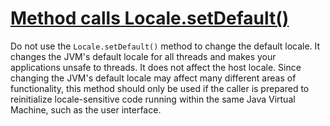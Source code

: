 # [Method calls Locale.setDefault()](http://fb-contrib.sourceforge.net/bugdescriptions.html#MDM_SETDEFAULTLOCALE)

Do not use the `Locale.setDefault()` method to change the default locale. It changes the JVM's default locale for all threads and makes your applications unsafe to threads. It does not affect the host locale. Since changing the JVM's default locale may affect many different areas of functionality, this method should only be used if the caller is prepared to reinitialize locale-sensitive code running within the same Java Virtual Machine, such as the user interface.